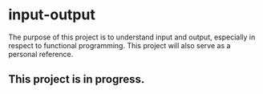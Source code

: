 # input-output
The purpose of this project is to understand input and output, especially in respect to functional programming.
This project will also serve as a personal reference.

## This project is in progress.
